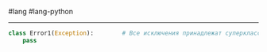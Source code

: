 #lang #lang-python

---
```python
class Error1(Exception):		# Все исключения принадлежат суперклассу Exception
	pass
```
